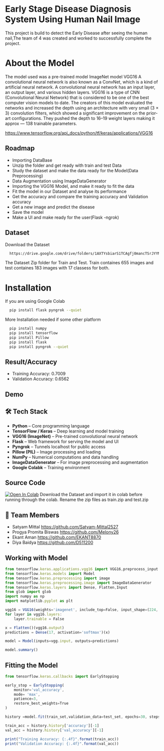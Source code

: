 
# Early Stage Disease Diagnosis System Using Human Nail Image

This project is build to detect the Early Disease after seeing the human nail,The team of 4 was created and worked to successfully complete the project.


# About the Model

The model used was a pre-trained model ImageNet model VGG16
A convolutional neural network is also known as a ConvNet, which is a kind of artificial neural network. A convolutional neural network has an input layer, an output layer, and various hidden layers. VGG16 is a type of CNN (Convolutional Neural Network) that is considered to be one of the best computer vision models to date. The creators of this model evaluated the networks and increased the depth using an architecture with very small (3 × 3) convolution filters, which showed a significant improvement on the prior-art configurations. They pushed the depth to 16–19 weight layers making it approx — 138 trainable parameters.

https://www.tensorflow.org/api_docs/python/tf/keras/applications/VGG16



## Roadmap

- Importing DataBase
- Unzip the folder and get ready with train and test Data
- Study the dataset and make the data ready for the Model(Data Preprocessing)
- Data Augmentation using ImageDataGenerator
- Importing the VGG16 Model, and make it ready to fit the data
- Fit the model in our Dataset and analyse its performance
- Get the accuracy and compare the training accuracy and Validation accuracy
- Get a new image and predict the disease
- Save the model
- Make a UI and make ready for the user(Flask -ngrok)



## Dataset

Download the Dataset

```bash
  https://drive.google.com/drive/folders/1AXTYsbiarS1TCAgfj0mancTSrJYYMWMs?usp=sharing
```
    
The Dataset Zip folder for Train and Test. Train containes 655 images and test containes 183 images with 17 classess for both.

# Installation

If you are using Google Colab
```bash
  pip install flask pyngrok --quiet
```
More Installation needed if some other platform
```bash
  pip install numpy
  pip install tensorflow
  pip install Pillow
  pip install flask
  pip install pyngrok --quiet
```

## Result/Accuracy

- Training Accuracy: 0.7009
- Validation Accuracy: 0.6562
## Demo



## 🛠️ Tech Stack

- **Python** – Core programming language
- **TensorFlow / Keras** – Deep learning and model training
- **VGG16 (ImageNet)** – Pre-trained convolutional neural network
- **Flask** – Web framework for serving the model and UI
- **Pyngrok** – Tunnels localhost for public access
- **Pillow (PIL)** – Image processing and loading
- **NumPy** – Numerical computations and data handling
- **ImageDataGenerator** – For image preprocessing and augmentation
- **Google Colabk** – Training environment


##  Source Code
[![Open In Colab](https://colab.research.google.com/assets/colab-badge.svg)](https://colab.research.google.com/drive/1S6R-4SXhoNEuDkentDej79SLaoadV1yM)
Download the Dataset and import it in colab before running through the colab. Rename the zip files as train.zip and test.zip


## 👥 Team Members

- Satyam Mittal  https://github.com/Satyam-Mittal2527
- Progya Promita Biswas  https://github.com/Melony26
- Ekant Aman  https://github.com/EKANT8870
- Diya Baidya  https://github.com/D511200

## Working with Model

```javascript
from tensorflow.keras.applications.vgg16 import VGG16,preprocess_input
from tensorflow.keras.models import Model
from tensorflow.keras.preprocessing import image
from tensorflow.keras.preprocessing.image import ImageDataGenerator
from tensorflow.keras.layers import Dense, Flatten,Input
from glob import glob
import numpy as np
import matplotlib.pyplot as plt

vgg16 = VGG16(weights='imagenet', include_top=False, input_shape=(224, 224, 3))
for layer in vgg16.layers:
    layer.trainable = False

x = Flatten()(vgg16.output)
predictions = Dense(17, activation='softmax')(x)

model = Model(inputs=vgg.input, outputs=predictions)

model.summary()


```


## Fitting the Model

```javascript
from tensorflow.keras.callbacks import EarlyStopping

early_stop = EarlyStopping(
    monitor='val_accuracy',
    mode= 'max',
    patience=3,
    restore_best_weights=True
)

history =model.fit(train_set,validation_data=test_set, epochs=30, steps_per_epoch = len(train_set)//3, validation_steps = len(test_set)//3)

train_acc = history.history['accuracy'][-1]
val_acc = history.history['val_accuracy'][-1]

print("Training Accuracy: {:.4f}".format(train_acc))
print("Validation Accuracy: {:.4f}".format(val_acc))

```
